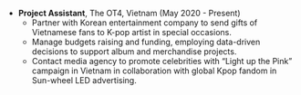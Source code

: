 * **Project Assistant**, The OT4, Vietnam (May 2020 - Present)
  * Partner with Korean entertainment company to send gifts of Vietnamese fans to K-pop artist in special occasions.
  * Manage budgets raising and funding, employing data-driven decisions to support album and merchandise projects.
  * Contact media agency to promote celebrities with “Light up the Pink” campaign in Vietnam in collaboration with global Kpop fandom in Sun-wheel LED advertising.
